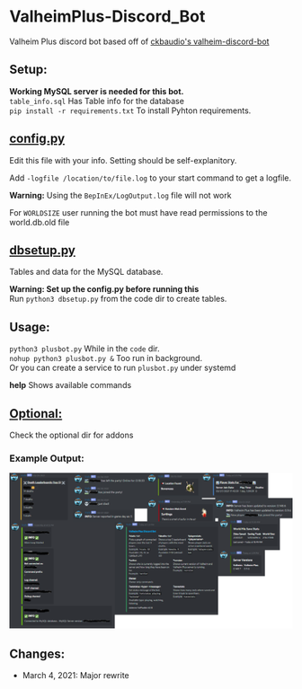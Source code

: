# ValheimPlus-Discord_Bot
Valheim Plus discord bot based off of [ckbaudio's valheim-discord-bot](https://github.com/ckbaudio/valheim-discord-bot)

## Setup:
**Working MySQL server is needed for this bot.**  
`table_info.sql` Has Table info for the database  
`pip install -r requirements.txt` To install Pyhton requirements.

## [config.py](code/config.py)
Edit this file with your info. Setting should be self-explanitory.  

Add `-logfile /location/to/file.log` to your start command to get a logfile.  

**Warning:** Using the `BepInEx/LogOutput.log` file will not work  

For `WORLDSIZE` user running the bot must have read permissions to the world.db.old file

## [dbsetup.py](code/dbsetup.py)
Tables and data for the MySQL database.  

**Warning: Set up the config.py before running this**  
Run `python3 dbsetup.py` from the code dir to create tables.

## Usage:
`python3 plusbot.py` While in the `code` dir.  
`nohup python3 plusbot.py &` Too run in background.  
Or you can create a service to run `plusbot.py` under systemd  

**help** Shows available commands

## [Optional:](optional)
Check the optional dir for addons

### Example Output:
![](example/example.png)

## Changes:
- March 4, 2021: Major rewrite

